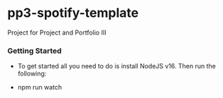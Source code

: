 # pp3-spotify-template
Project for  Project and Portfolio III

### Getting Started

* To get started all you need to do is install NodeJS v16. Then run the following:

*  npm run watch

